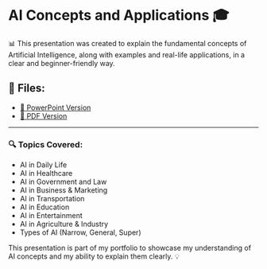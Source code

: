 # AI Concepts and Applications 🎓

📊 This presentation was created to explain the fundamental concepts of Artificial Intelligence, along with examples and real-life applications, in a clear and beginner-friendly way.

## 🔗 Files:

- [📄 PowerPoint Version](AI-Applications-Presentation.pptx)
- [📕 PDF Version](AI-Applications-Presentation.pdf)

---

### 🔍 Topics Covered:
- AI in Daily Life  
- AI in Healthcare  
- AI in Government and Law  
- AI in Business & Marketing  
- AI in Transportation  
- AI in Education  
- AI in Entertainment  
- AI in Agriculture & Industry  
- Types of AI (Narrow, General, Super)

This presentation is part of my portfolio to showcase my understanding of AI concepts and my ability to explain them clearly. 💡
